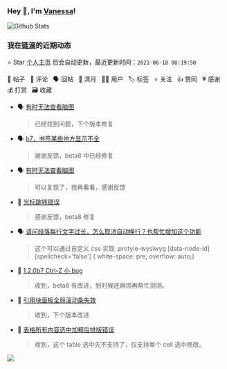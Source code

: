 ### Hey 👋, I'm [Vanessa](http://vanessa.b3log.org/)!

![Github Stats](https://github-readme-stats.vercel.app/api?username=Vanessa219&show_icons=true)

<!--events start -->

### 我在[链滴](https://ld246.com)的近期动态

⭐️ Star [个人主页](https://github.com/Vanessa219/Vanessa219) 后会自动更新，最近更新时间：`2021-06-18 08:19:50`

📝 帖子 &nbsp; 💬 评论 &nbsp; 🗣 回帖 &nbsp; 🌙 清月 &nbsp; 👨‍💻 用户 &nbsp; 🏷️ 标签 &nbsp; ⭐️ 关注 &nbsp; 👍 赞同 &nbsp; 💗 感谢 &nbsp; 💰 打赏 &nbsp; 🗃 收藏

* 🗣 [有时无法查看脑图](https://ld246.com/article/1623667799536/comment/1623914808487#comments)

  > 已经找到问题，下个版本修复
* 🗣 [b7，书签某些地方显示不全](https://ld246.com/article/1623849564727/comment/1623900729450#comments)

  > 谢谢反馈，beta8 中已经修复
* 🗣 [有时无法查看脑图](https://ld246.com/article/1623667799536/comment/1623914808487#comments)

  > 可以复现了，我再看看，感谢反馈
* 💬 [光标跳转错误](https://ld246.com/article/1623919354587/comment/1623937317003#comments)

  > 感谢反馈，beta8 修复
* 🗣 [请问段落每行文字过长，怎么取消自动换行？也帮忙增加这个功能](https://ld246.com/article/1623911679480/comment/1623916795737#comments)

  > 这个可以通过自定义 css 实现 .protyle-wysiwyg [data-node-id] [spellcheck='false'] { white-space: pre; overflow: auto;}
* 💬 [1.2.0b7 Ctrl-Z 小 bug](https://ld246.com/article/1623880971187/comment/1623900035206#comments)

  > 收到，beta8 有改进，到时候还麻烦再帮忙测测。
* 💬 [引用块面板全局滚动条失效](https://ld246.com/article/1623865124945/comment/1623897831994#comments)

  > 收到，下个版本改进
* 💬 [表格所有内容选中加粗后排版错误](https://ld246.com/article/1623833340561/comment/1623895168023#comments)

  > 收到，这个 table 选中先不支持了，仅支持单个 cell 选中修改。


<!--events end -->

<a title="Hits" target="_blank" href="https://github.com/Vanessa219/Vanessa219"><img src="https://hits.b3log.org/Vanessa219/Vanessa219.svg"></a>
